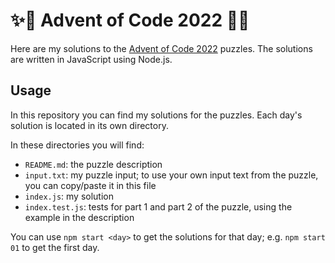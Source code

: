 # ✨🎄 Advent of Code 2022 🎄✨

Here are my solutions to the [Advent of Code 2022](https://adventofcode.com/2022) puzzles. The solutions are written in JavaScript using Node.js.

## Usage

In this repository you can find my solutions for the puzzles. Each day's solution is located in its own directory.

In these directories you will find:

- `README.md`: the puzzle description
- `input.txt`: my puzzle input; to use your own input text from the puzzle, you can copy/paste it in this file
- `index.js`: my solution
- `index.test.js`: tests for part 1 and part 2 of the puzzle, using the example in the description

You can use `npm start <day>` to get the solutions for that day; e.g. `npm start 01` to get the first day.
